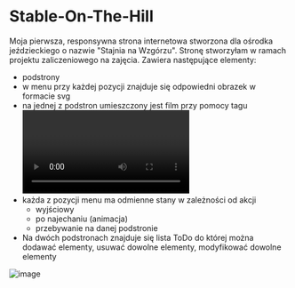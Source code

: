 # Stable-On-The-Hill

Moja pierwsza, responsywna strona internetowa stworzona dla ośrodka jeździeckiego o nazwie "Stajnia na Wzgórzu". Stronę stworzyłam w ramach projektu zaliczeniowego na zajęcia.
Zawiera następujące elementy:
+ podstrony
+ w menu przy każdej pozycji znajduje się odpowiedni obrazek w formacie svg
+ na jednej z podstron umieszczony jest film przy pomocy tagu <video>
+ każda z pozycji menu ma odmienne stany w zależności od akcji
  + wyjściowy
  + po najechaniu (animacja)
  + przebywanie na danej podstronie
+ Na dwóch podstronach znajduje się lista ToDo do której można dodawać elementy, usuwać dowolne elementy, 
modyfikować dowolne elementy

![image](https://user-images.githubusercontent.com/42476893/109954070-267acd00-7ce1-11eb-8e52-d63eca2f3483.png)


